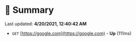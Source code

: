 # 📖 Summary
Last updated: **4/20/2021, 12:40:42 AM**

- `GET` [https://google.com](https://google.com) - **Up** (111ms)
